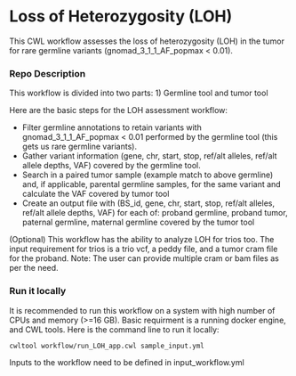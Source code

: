 # Loss of Heterozygosity (LOH)

This CWL workflow assesses the loss of heterozygosity (LOH) in the tumor for rare germline variants (gnomad_3_1_1_AF_popmax < 0.01).

### Repo Description

This workflow is divided into two parts: 1) Germline tool and tumor tool

Here are the basic steps for the LOH assessment workflow:

* Filter germline annotations to retain variants with gnomad_3_1_1_AF_popmax < 0.01 performed by the germline tool (this gets us rare germline variants).
* Gather variant information (gene, chr, start, stop, ref/alt alleles, ref/alt allele depths, VAF) covered by the germline tool.
* Search in a paired tumor sample (example match to above germline) and, if applicable, parental germline samples, for the same variant and calculate the VAF covered by tumor tool
* Create an output file with (BS_id, gene, chr, start, stop, ref/alt alleles, ref/alt allele depths, VAF) for each of: proband germline, proband tumor, paternal germline, maternal germline covered by the tumor tool

(Optional) This workflow has the ability to analyze LOH for trios too. The input requirement for trios is a trio vcf, a peddy file, and a tumor cram file for the proband. Note: The user can provide multiple cram or bam files as per the need.

### Run it locally

It is recommended to run this workflow on a system with high number of CPUs and memory (>=16 GB). Basic requirment is a running docker engine, and CWL tools. Here is the command line to run it locally:

```
cwltool workflow/run_LOH_app.cwl sample_input.yml
```
Inputs to the workflow need to be defined in input_workflow.yml